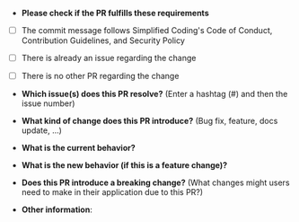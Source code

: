 * **Please check if the PR fulfills these requirements**
- [ ] The commit message follows Simplified Coding's Code of Conduct, Contribution Guidelines, and Security Policy
- [ ] There is already an issue regarding the change
- [ ] There is no other PR regarding the change


* **Which issue(s) does this PR resolve?** (Enter a hashtag (#) and then the issue number)


* **What kind of change does this PR introduce?** (Bug fix, feature, docs update, ...)


* **What is the current behavior?**


* **What is the new behavior (if this is a feature change)?**


* **Does this PR introduce a breaking change?** (What changes might users need to make in their application due to this PR?)


* **Other information**:

<!-- If any of these questions is not applicable, type N/A-->
